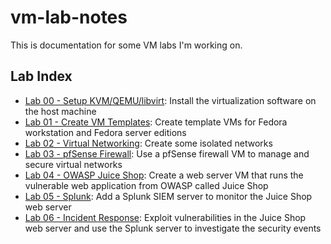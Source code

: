# vm-lab-notes
This is documentation for some VM labs I'm working on.

## Lab Index

- [Lab 00 - Setup KVM/QEMU/libvirt](./lab-00-setup-kvm-qemu-libvirt/_index.md): Install the virtualization software on the host machine
- [Lab 01 - Create VM Templates](./lab-01-create-vm-templates/_index.md): Create template VMs for Fedora workstation and Fedora server editions
- [Lab 02 - Virtual Networking](./lab-02-virtual-networking/_index.md): Create some isolated networks
- [Lab 03 - pfSense Firewall](./lab-03-pfsense-firewall/_index.md): Use a pfSense firewall VM to manage and secure virtual networks
- [Lab 04 - OWASP Juice Shop](./lab-04-owasp-juice-shop/_index.md): Create a web server VM that runs the vulnerable web application from OWASP called Juice Shop
- [Lab 05 - Splunk](./lab-05-splunk/_index.md): Add a Splunk SIEM server to monitor the Juice Shop web server
- [Lab 06 - Incident Response](./lab-06-incident-response/_index.md): Exploit vulnerabilities in the Juice Shop web server and use the Splunk server to investigate the security events
